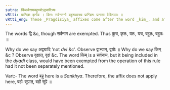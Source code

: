 ```yaml
---
sutra: किंसर्वनामबहुभ्योऽद्व्यादिभ्यः
vRtti: प्राग्दिश इत्येव । किमः सर्वनाम्नो बहुशब्दाच्च प्राग्दिशः प्रत्यया वेदितव्याः ॥
vRtti_eng: These _Pragdisiya_ affixes come after the word _kim_, and after a stem called _sarvanama_, and after _bahu_ ; but not after _dvi_ &c.
---
```

The words द्वि &c, though सर्वनाम are exempted. Thus कुत्र, कृतः, यतः, यत्र, बहुतः, बहुत्रः ॥

Why do we say अद्व्यादि 'not _dvi_ &c'. Observe द्वाभ्याम्, द्वयोः ॥ Why do we say किम् &c ? Observe वृक्षात्, वृक्षं &c. The word किम् is a सर्वनाम, but it being included in the _dyadi_ class, would have been exempted from the operation of this rule had it not been separately mentioned.

Vart:- The word बहु here is a _Sankhya_. Therefore, the affix does not apply here, बहोः सूपात्, बहौ सूपे ॥
